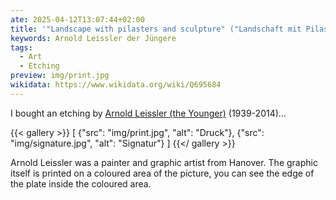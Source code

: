 ```yaml
---
ate: 2025-04-12T13:07:44+02:00
title: '"Landscape with pilasters and sculpture" ("Landschaft mit Pilaster und Skulptur") by Arnold Leissler the Younger (1939-2014)'
keywords: Arnold Leissler der Jüngere
tags:
  - Art
  - Etching
preview: img/print.jpg
wikidata: https://www.wikidata.org/wiki/Q695684
---
```


I bought an etching by [Arnold Leissler (the Younger)](https://de.wikipedia.org/wiki/Arnold_Leissler_der_J%C3%BCngere) (1939-2014)...
<!--more-->

{{< gallery >}}
[
  {"src": "img/print.jpg", "alt": "Druck"},
  {"src": "img/signature.jpg", "alt": "Signatur"}
]
{{</ gallery >}}

Arnold Leissler was a painter and graphic artist from Hanover. The graphic itself is printed on a coloured area of the picture, you can see the edge of the plate inside the coloured area.
